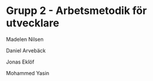 # Grupp 2 - Arbetsmetodik för utvecklare



Madelen Nilsen 

Daniel Arvebäck

Jonas Eklöf

Mohammed Yasin
